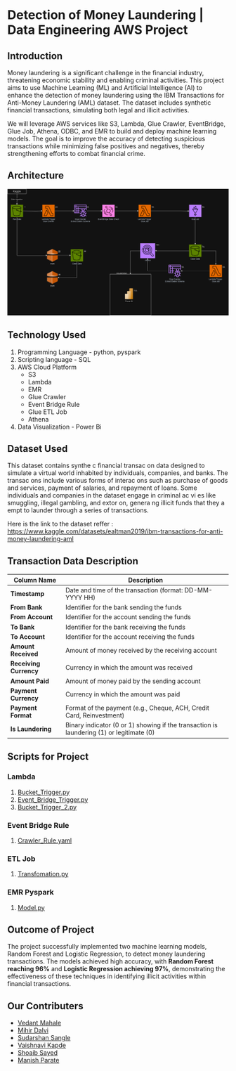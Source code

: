 # Detection of Money Laundering | Data Engineering AWS Project


## Introduction

Money laundering is a significant challenge in the financial industry, threatening economic stability and enabling criminal activities. This project aims to use Machine Learning (ML) and Artificial Intelligence (AI) to enhance the detection of money laundering using the IBM Transactions for Anti-Money Laundering (AML) dataset. The dataset includes synthetic financial transactions, simulating both legal and illicit activities.

We will leverage AWS services like S3, Lambda, Glue Crawler, EventBridge, Glue Job, Athena, ODBC, and EMR to build and deploy machine learning models. The goal is to improve the accuracy of detecting suspicious transactions while minimizing false positives and negatives, thereby strengthening efforts to combat financial crime.

## Architecture

![Project Architecture.drawio.png](https://github.com/Manis7733/Detect-money-laundering-group7/blob/master/Project%20Architecture.drawio.png)

## Technology Used

1. Programming Language - python, pyspark
2. Scripting language - SQL
3. AWS Cloud Platform
   - S3
   - Lambda
   - EMR
   - Glue Crawler
   - Event Bridge Rule
   - Glue ETL Job
   - Athena
4. Data Visualization - Power Bi


## Dataset Used

This dataset contains synthe c financial transac on data designed to simulate a virtual world inhabited by individuals, companies, and banks. The transac ons include various forms of interac ons such as purchase of goods and services, payment of salaries, and repayment of loans. Some individuals and companies in the dataset engage in criminal ac vi es like smuggling, illegal gambling, and extor on, genera ng illicit funds that they a empt to launder through a series of transactions.

Here is the link to the dataset reffer : https://www.kaggle.com/datasets/ealtman2019/ibm-transactions-for-anti-money-laundering-aml

## Transaction Data Description

| **Column Name**       | **Description**                                                                     |
|-----------------------|-------------------------------------------------------------------------------------|
| **Timestamp**         | Date and time of the transaction (format: DD-MM-YYYY HH)                             |
| **From Bank**         | Identifier for the bank sending the funds                                            |
| **From Account**      | Identifier for the account sending the funds                                         |
| **To Bank**           | Identifier for the bank receiving the funds                                          |
| **To Account**        | Identifier for the account receiving the funds                                       |
| **Amount Received**   | Amount of money received by the receiving account                                    |
| **Receiving Currency**| Currency in which the amount was received                                            |
| **Amount Paid**       | Amount of money paid by the sending account                                          |
| **Payment Currency**  | Currency in which the amount was paid                                                |
| **Payment Format**    | Format of the payment (e.g., Cheque, ACH, Credit Card, Reinvestment)                 |
| **Is Laundering**     | Binary indicator (0 or 1) showing if the transaction is laundering (1) or legitimate (0) |


## Scripts for Project
### Lambda

1. [Bucket_Trigger.py](https://github.com/Manis7733/Detect-money-laundering-group7/blob/master/Lambda%20Codes/1.Glue%20Crawler.py)
2. [Event_Bridge_Trigger.py](https://github.com/Manis7733/Detect-money-laundering-group7/blob/master/Lambda%20Codes/1.Glue%20Crawler.py)
3. [Bucket_Trigger_2.py](https://github.com/Manis7733/Detect-money-laundering-group7/blob/master/Lambda%20Codes/3.Glue%20Crawler2.py)

### Event Bridge Rule

1. [Crawler_Rule.yaml](https://github.com/Manis7733/Detect-money-laundering-group7/blob/master/Event%20Bridge%20Rule/Rule.json)

### ETL Job

1. [Transfomation.py](https://github.com/Manis7733/Detect-money-laundering-group7/blob/master/ETL%20Files/jobgluegroup7aiml.py)

### EMR Pyspark

1. [Model.py](https://github.com/Manis7733/Detect-money-laundering-group7/blob/master/ML%20Files/mlpro.ipynb)


## Outcome of Project
The project successfully implemented two machine learning models, Random Forest and Logistic Regression, to detect money laundering transactions. The models achieved high accuracy, with **Random Forest reaching 96%** and **Logistic Regression achieving 97%**, demonstrating the effectiveness of these techniques in identifying illicit activities within financial transactions.


## Our Contributers
- [Vedant Mahale](https://github.com/VedantMahale30)
- [Mihir Dalvi](https://github.com/mihirda-7)
- [Sudarshan Sangle]()
- [Vaishnavi Kapde](https://github.com/Vaishnavi1041)
- [Shoaib Sayed](https://github.com/74903ShoaibSayed)
- [Manish Parate](https://github.com/Manis7733)
